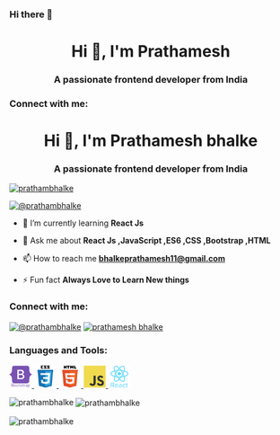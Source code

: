 ### Hi there 👋

<!--
**prathambhalke/prathambhalke** is a ✨ _special_ ✨ repository because its `README.md` (this file) appears on your GitHub profile.

Here are some ideas to get you started:

- 🔭 I’m currently working on ...
- 🌱 I’m currently learning ...
- 👯 I’m looking to collaborate on ...
- 🤔 I’m looking for help with ...
- 💬 Ask me about ...
- 📫 How to reach me: ...
- 😄 Pronouns: ...
- ⚡ Fun fact: ...
-->
<h1 align="center">Hi 👋, I'm Prathamesh</h1>
<h3 align="center">A passionate frontend developer from India</h3>

<h3 align="left">Connect with me:</h3>
<p align="left">
</p>
<h1 align="center">Hi 👋, I'm Prathamesh bhalke</h1>
<h3 align="center">A passionate frontend developer from India</h3>

<p align="left"> <a href="https://github.com/ryo-ma/github-profile-trophy"><img src="https://github-profile-trophy.vercel.app/?username=prathambhalke" alt="prathambhalke" /></a> </p>

<p align="left"> <a href="https://twitter.com/@prathambhalke" target="blank"><img src="https://img.shields.io/twitter/follow/@prathambhalke?logo=twitter&style=for-the-badge" alt="@prathambhalke" /></a> </p>

- 🌱 I’m currently learning **React Js**

- 💬 Ask me about **React Js ,JavaScript ,ES6 ,CSS ,Bootstrap ,HTML**

- 📫 How to reach me **bhalkeprathamesh11@gmail.com**

- ⚡ Fun fact **Always Love to Learn New things**

<h3 align="left">Connect with me:</h3>
<p align="left">
<a href="https://twitter.com/@prathambhalke" target="blank"><img align="center" src="https://raw.githubusercontent.com/rahuldkjain/github-profile-readme-generator/master/src/images/icons/Social/twitter.svg" alt="@prathambhalke" height="30" width="40" /></a>
<a href="https://linkedin.com/in/prathamesh bhalke" target="blank"><img align="center" src="https://raw.githubusercontent.com/rahuldkjain/github-profile-readme-generator/master/src/images/icons/Social/linked-in-alt.svg" alt="prathamesh bhalke" height="30" width="40" /></a>
</p>

<h3 align="left">Languages and Tools:</h3>
<p align="left"> <a href="https://getbootstrap.com" target="_blank" rel="noreferrer"> <img src="https://raw.githubusercontent.com/devicons/devicon/master/icons/bootstrap/bootstrap-plain-wordmark.svg" alt="bootstrap" width="40" height="40"/> </a> <a href="https://www.w3schools.com/css/" target="_blank" rel="noreferrer"> <img src="https://raw.githubusercontent.com/devicons/devicon/master/icons/css3/css3-original-wordmark.svg" alt="css3" width="40" height="40"/> </a> <a href="https://www.w3.org/html/" target="_blank" rel="noreferrer"> <img src="https://raw.githubusercontent.com/devicons/devicon/master/icons/html5/html5-original-wordmark.svg" alt="html5" width="40" height="40"/> </a> <a href="https://developer.mozilla.org/en-US/docs/Web/JavaScript" target="_blank" rel="noreferrer"> <img src="https://raw.githubusercontent.com/devicons/devicon/master/icons/javascript/javascript-original.svg" alt="javascript" width="40" height="40"/> </a> <a href="https://reactjs.org/" target="_blank" rel="noreferrer"> <img src="https://raw.githubusercontent.com/devicons/devicon/master/icons/react/react-original-wordmark.svg" alt="react" width="40" height="40"/> </a> </p>

<p><img align="left" src="https://github-readme-stats.vercel.app/api/top-langs?username=prathambhalke&show_icons=true&locale=en&layout=compact" alt="prathambhalke" /></p>

<p>&nbsp;<img align="center" src="https://github-readme-stats.vercel.app/api?username=prathambhalke&show_icons=true&locale=en" alt="prathambhalke" /></p>

<p><img align="center" src="https://github-readme-streak-stats.herokuapp.com/?user=prathambhalke&" alt="prathambhalke" /></p>
